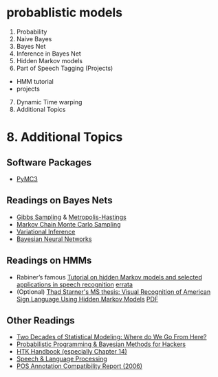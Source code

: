 # probablistic models
1. Probability
2. Naive Bayes
3. Bayes Net
4. Inference in Bayes Net
5. Hidden Markov models
6. Part of Speech Tagging (Projects)
- HMM tutorial
- projects
7. Dynamic Time warping
8. Additional Topics

# 8. Additional Topics
## Software Packages
- [PyMC3](https://docs.pymc.io/notebooks/bayesian_neural_network_advi.html)

## Readings on Bayes Nets
- [Gibbs Sampling](https://en.wikipedia.org/wiki/Gibbs_sampling) & [Metropolis-Hastings](https://en.wikipedia.org/wiki/Metropolis%E2%80%93Hastings_algorithm)
- [Markov Chain Monte Carlo Sampling](https://en.wikipedia.org/wiki/Markov_chain_Monte_Carlo)
- [Variational Inference](https://docs.pymc.io/api/inference.html)
- [Bayesian Neural Networks](https://arxiv.org/abs/1801.07710)


## Readings on HMMs
- Rabiner’s famous [Tutorial on hidden Markov models and selected applications in speech recognition](http://www.cs.ubc.ca/~murphyk/Bayes/rabiner.pdf) [errata](http://alumni.media.mit.edu/~rahimi/rabiner/rabiner-errata/)
- (Optional) [Thad Starner's MS thesis: Visual Recognition of American Sign Language Using Hidden Markov Models](http://dspace.mit.edu/handle/1721.1/29089) [PDF](http://dspace.mit.edu/bitstream/handle/1721.1/29089/32601581-MIT.pdf)

## Other Readings
- [Two Decades of Statistical Modeling: Where do We Go From Here?](https://www.cs.cmu.edu/~roni/papers/survey-slm-IEEE-PROC-0004.pdf)
- [Probabilistic Programming & Bayesian Methods for Hackers](https://camdavidsonpilon.github.io/Probabilistic-Programming-and-Bayesian-Methods-for-Hackers/)
- [HTK Handbook (especially Chapter 14)](http://www.dsic.upv.es/docs/posgrado/20/RES/materialesDocentes/alejandroViewgraphs/htkbook.pdf)
- [Speech & Language Processing](https://web.stanford.edu/~jurafsky/slp3/)
- [POS Annotation Compatibility Report (2006)](https://nlp.cs.nyu.edu/meyers/Annotation%20Compatibility%20Working%20Group%20Report%202006.html)

